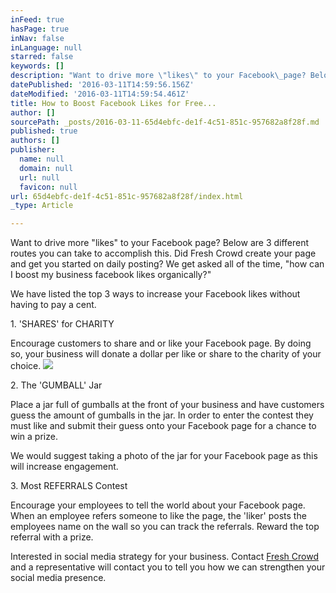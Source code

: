 ```yaml
---
inFeed: true
hasPage: true
inNav: false
inLanguage: null
starred: false
keywords: []
description: "Want to drive more \"likes\" to your Facebook\_page? Below are 3\_different routes you can take to accomplish this. Did Fresh Crowd create your page and get you started on daily posting? We\_get asked all of the time, \"how can I\_boost my business\_facebook likes organically?\"\_"
datePublished: '2016-03-11T14:59:56.156Z'
dateModified: '2016-03-11T14:59:54.461Z'
title: How to Boost Facebook Likes for Free...
author: []
sourcePath: _posts/2016-03-11-65d4ebfc-de1f-4c51-851c-957682a8f28f.md
published: true
authors: []
publisher:
  name: null
  domain: null
  url: null
  favicon: null
url: 65d4ebfc-de1f-4c51-851c-957682a8f28f/index.html
_type: Article

---
```

Want to drive more "likes" to your Facebook page? Below are 3 different routes you can take to accomplish this. Did Fresh Crowd create your page and get you started on daily posting? We get asked all of the time, "how can I boost my business facebook likes organically?" 

We have listed the top 3 ways to increase your Facebook likes without having to pay a cent.

1\. 'SHARES' for CHARITY

Encourage customers to share and or like your Facebook page. By doing so, your business will donate a dollar per like or share to the charity of your choice.
![](https://the-grid-user-content.s3-us-west-2.amazonaws.com/ba1844de-ebbb-4ba5-9ddf-4e9c6876dd19.jpg)

2\. The 'GUMBALL' Jar

Place a jar full of gumballs at the front of your business and have customers guess the amount of gumballs in the jar. In order to enter the contest they must like and submit their guess onto your Facebook page for a chance to win a prize.

We would suggest taking a photo of the jar for your Facebook page as this will increase engagement. 

3\. Most REFERRALS Contest

Encourage your employees to tell the world about your Facebook page. When an employee refers someone to like the page, the 'liker' posts the employees name on the wall so you can track the referrals. Reward the top referral with a prize.

Interested in social media strategy for your business. Contact [Fresh Crowd ][0]and a representative will contact you to tell you how we can strengthen your social media presence. 

[0]: http://freshcrowd.com/